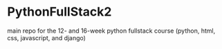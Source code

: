 # PythonFullStack2
main repo for the 12- and 16-week python fullstack course (python, html, css, javascript, and django)
